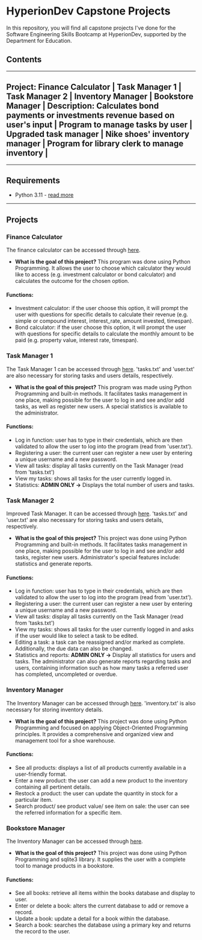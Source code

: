 # HyperionDev Capstone Projects

In this repository, you will find all capstone projects I've done for the Software Engineering Skills Bootcamp at HyperionDev, supported by the Department for Education.

## Contents
---
Project: Finance Calculator | Task Manager 1 | Task Manager 2 | Inventory Manager | Bookstore Manager |
Description: Calculates bond payments or investments revenue based on user's input | Program to manage tasks by user | Upgraded task manager | Nike shoes' inventory manager | Program for library clerk to manage inventory |
---

---
## Requirements

- Python 3.11 - [read more](https://www.python.org/downloads/release/python-3110/)
---

## Projects
### Finance Calculator

The finance calculator can be accessed through [here](finance_calculator/).
* **What is the goal of this project?**  This program was done using Python Programming. It allows the user to choose which calculator they would like to access (e.g. investment calculator or bond calculator) and calculates the outcome for the chosen option.

#### Functions:
* Investment calculator: if the user choose this option, it will prompt the user with questions for specific details to calculate their revenue (e.g. simple or compound interest, interest_rate, amount invested, timespan).
* Bond calculator: if the user choose this option, it will prompt the user with questions for specific details to calculate the monthly amount to be paid (e.g. property value, interest rate, timespan).


### Task Manager 1

The Task Manager 1 can be accessed through [here](task_manager_1/). 'tasks.txt' and 'user.txt' are also necessary for storing tasks and users details, respectively.
* **What is the goal of this project?**  This program was made using Python Programming and built-in methods. It facilitates tasks management in one place, making possible for the user to log in and see and/or add tasks, as well as register new users. A special statistics is available to the administrator.

#### Functions:
* Log in function: user has to type in their credentials, which are then validated to allow the user to log into the program (read from 'user.txt').
* Registering a user: the current user can register a new user by entering a unique username and a new password.
* View all tasks: display all tasks currently on the Task Manager (read from 'tasks.txt')
* View my tasks: shows all tasks for the user currently logged in.
* Statistics: **ADMIN ONLY ->** Displays the total number of users and tasks.


### Task Manager 2

Improved Task Manager. It can be accessed through [here](task_manager_2/). 'tasks.txt' and 'user.txt' are also necessary for storing tasks and users details, respectively.
* **What is the goal of this project?**  This project was done using Python Programming and built-in methods. It facilitates tasks management in one place, making possible for the user to log in and see and/or add tasks, register new users. Administrator's special features include: statistics and generate reports.

#### Functions:
* Log in function: user has to type in their credentials, which are then validated to allow the user to log into the program (read from 'user.txt').
* Registering a user: the current user can register a new user by entering a unique username and a new password.
* View all tasks: display all tasks currently on the Task Manager (read from 'tasks.txt')
* View my tasks: shows all tasks for the user currently logged in and asks if the user would like to select a task to be edited.
* Editing a task: a task can be reassigned and/or marked as complete. Additionally, the due data can also be changed.
* Statistics and reports: **ADMIN ONLY ->** Display all statistics for users and tasks. The administrator can also generate reports regarding tasks and users, containing information such as how many tasks a referred user has completed, uncompleted or overdue.


### Inventory Manager

The Inventory Manager can be accessed through [here](inventory_manager/). 'inventory.txt' is also necessary for storing inventory details.
* **What is the goal of this project?**  This project was done using Python Programming and focused on applying Object-Oriented Programming principles. It provides a comprehensive and organized view and management tool for a shoe warehouse.

#### Functions:
* See all products: displays a list of all products currently available in a user-friendly format.
* Enter a new product: the user can add a new product to the inventory containing all pertinent details.
* Restock a product: the user can update the quantity in stock for a particular item.
* Search product/ see product value/ see item on sale: the user can see the referred information for a specific item.


### Bookstore Manager

The Inventory Manager can be accessed through [here](bookstore_manager/).
* **What is the goal of this project?**  This project was done using Python Programming and sqlite3 library. It supplies the user with a complete tool to manage products in a bookstore.

#### Functions:
* See all books: retrieve all items within the books database and display to user.
* Enter or delete a book: alters the current database to add or remove a record.
* Update a book: update a detail for a book within the database.
* Search a book: searches the database using a primary key and returns the record to the user.
